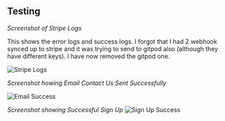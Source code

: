## Testing

*Screenshot of Stripe Logs*

This shows the error logs and success logs. I forgot that I had 2 webhook synced up to stripe and it was trying to send to gitpod also (although they have different keys). I have now removed the gitpod one. 

![Stripe Logs](https://github.com/wendybovill/milestone-project-4/blob/6b16bd512e8d33c44dd5903246e99e4733dea523/Documentation/images/otherimages/stripelogs.png)


*Screenshot howing Email Contact Us Sent Successfully*

![Email Success](https://github.com/wendybovill/milestone-project-4/blob/744f0d11d445c12a75c11d5ad43d452019151092/Documentation/images/otherimages/emailsuccess.png)


*Screenshot showing Successful Sign Up*
![Sign Up Success](https://github.com/wendybovill/milestone-project-4/blob/f359d938342e057fd0e4ada2f92192aaae2ec8dd/Documentation/images/otherimages/emailconfirmationsignup.png)





